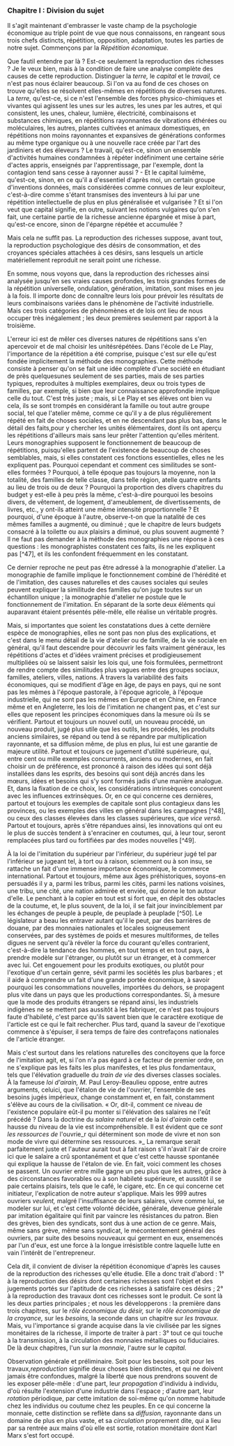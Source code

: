 ### Chapitre I : Division du sujet

Il s'agit maintenant d'embrasser le vaste champ de la psychologie économique au triple point de vue que nous connaissons, en rangeant sous trois chefs distincts, répétition, opposition, adaptation, toutes les parties de notre sujet. Commençons par la _Répétition économique._

Que fautil entendre par là ? Est-ce seulement la reproduction des richesses ? Je le veux bien, mais à la condition de faire une analyse complète des causes de cette reproduction. Distinguer la _terre,_ le _capital_ et le _travail,_ ce n'est pas nous éclairer beaucoup. Si l'on va au fond de ces choses on trouve qu'elles se résolvent elles-mêmes en répétitions de diverses natures. La _terre,_ qu'est-ce, si ce n'est l'ensemble des forces physico-chimiques et vivantes qui agissent les unes sur les autres, les unes par les autres, et qui consistent, les unes, chaleur, lumière, électricité, combinaisons et substances chimiques, en répétitions rayonnantes de vibrations éthérées ou moléculaires, les autres, plantes cultivées et animaux domestiques, en répétitions non moins rayonnantes et expansives de générations conformes au même type organique ou à une nouvelle race créée par l'art des jardiniers et des éleveurs ? Le travail, qu'est-ce, sinon un ensemble d'activités humaines condamnées à répéter indéfiniment une certaine série d'actes appris, enseignés par l'apprentissage, par l'exemple, dont la contagion tend sans cesse à rayonner aussi ? - Et le capital luimême, qu'est-ce, sinon, en ce qu'il a d'essentiel d'après moi, un certain groupe d'inventions données, mais considérées comme connues de leur exploiteur, c'est-à-dire comme s'étant transmises des inventeurs à lui par une répétition intellectuelle de plus en plus généralisée et vulgarisée ? Et si l'on veut que capital signifie, en outre, suivant les notions vulgaires qu'on s'en fait, une certaine partie de la richesse ancienne épargnée et mise à part, qu'est-ce encore, sinon de l'épargne répétée et accumulée ?

Mais cela ne suffit pas. La reproduction des richesses suppose, avant tout, la reproduction psychologique des désirs de consommation, et des croyances spéciales attachées à ces désirs, sans lesquels un article matériellement reproduit ne serait point une richesse.

En somme, nous voyons que, dans la reproduction des richesses ainsi analysée jusqu'en ses vraies causes profondes, les trois grandes formes de la répétition universelle, ondulation, génération, imitation, sont mises en jeu à la fois. Il importe donc de connaître leurs lois pour prévoir les résultats de leurs combinaisons variées dans le phénomène de l'activité industrielle. Mais ces trois catégories de phénomènes et de lois ont lieu de nous occuper très inégalement ; les deux premières seulement par rapport à la troisième.

L'erreur ici est de mêler ces diverses natures de répétitions sans s'en apercevoir et de mal choisir les unitésrépétées. Dans l'école de Le Play, l'importance de la répétition a été comprise, puisque c'est sur elle qu'est fondée implicitement la méthode des monographies. Cette méthode consiste à penser qu'on se fait une idée complète d'une société en étudiant de près quelquesunes seulement de ses parties, mais de ses parties typiques, reproduites à multiples exemplaires, deux ou trois types de familles, par exemple, si bien que leur connaissance approfondie implique celle du tout. C'est très juste ; mais, si Le Play et ses élèves ont bien vu cela, ils se sont trompés en considérant la famille ou tout autre groupe social, tel que l'atelier même, comme ce qu'il y a de plus régulièrement répété en fait de choses sociales, et en ne descendant pas plus bas, dans le détail des faits,pour y chercher les unités élémentaires, dont ils ont aperçu les répétitions d'ailleurs mais sans leur prêter l'attention qu'elles méritent. Leurs monographies supposent le fonctionnement de beaucoup de répétitions, puisqu'elles partent de l'existence de beaucoup de choses semblables, mais, si elles constatent ces fonctions essentielles, elles ne les expliquent pas. Pourquoi cependant et comment ces similitudes se sont-elles formées ? Pourquoi, à telle époque pas toujours la moyenne, non la totalité, des familles de telle classe, dans telle région, atelle quatre enfants au lieu de trois ou de deux ? Pourquoi la proportion des divers chapitres du budget y est-elle à peu près la même, c'est-à-dire pourquoi les besoins divers, de vêtement, de logement, d'ameublement, de divertissements, de livres, etc., y ont-ils atteint une même intensité proportionnelle ? Et pourquoi, d'une époque à l'autre, observe-t-on que la natalité de ces mêmes familles a augmenté, ou diminué ; que le chapitre de leurs budgets consacré à la toilette ou aux plaisirs a diminué, ou plus souvent augmenté ? Il ne faut pas demander à la méthode des monographies une réponse à ces questions : les monographistes constatent ces faits, ils ne les expliquent pas [^47], et ils les confondent fréquemment en les constatant.

Ce dernier reproche ne peut pas être adressé à la monographie d'atelier. La monographie de famille implique le fonctionnement combiné de l'hérédité et de l'imitation, des causes naturelles et des causes sociales qui seules peuvent expliquer la similitude des familles qu'on juge toutes sur un échantillon unique ; la monographie d'atelier ne postule que le fonctionnement de l'imitation. En séparant de la sorte deux éléments qui auparavant étaient présentés pêle-mêle, elle réalise un véritable progrès.

Mais, si importantes que soient les constatations dues à cette dernière espèce de monographies, elles ne sont pas non plus des explications, et c'est dans le menu détail de la vie d'atelier ou de famille, de la vie sociale en général, qu'il faut descendre pour découvrir les faits vraiment généraux, les répétitions d'actes et d'idées vraiment précises et prodigieusement multipliées où se laissent saisir les lois qui, une fois formulées, permettront de rendre compte des similitudes plus vagues entre des groupes sociaux, familles, ateliers, villes, nations. À travers la variabilité des faits économiques, qui se modifient d'âge en âge, de pays en pays, qui ne sont pas les mêmes à l'époque pastorale, à l'époque agricole, à l'époque industrielle, qui ne sont pas les mêmes en Europe et en Chine, en France même et en Angleterre, les lois de l'imitation ne changent pas, et c'est sur elles que reposent les principes économiques dans la mesure où ils se vérifient. Partout et toujours un nouvel outil, un nouveau procédé, un nouveau produit, jugé plus utile que les outils, les procédés, les produits anciens similaires, se répand ou tend à se répandre par multiplication rayonnante, et sa diffusion même, de plus en plus, lui est une garantie de majeure utilité. Partout et toujours ce jugement d'utilité supérieure, qui, entre cent ou mille exemples concurrents, anciens ou modernes, en fait choisir un de préférence, est prononcé à raison des idées qui sont déjà installées dans les esprits, des besoins qui sont déjà ancrés dans les mœurs, idées et besoins qui s'y sont formés jadis d'une manière analogue. Et, dans la fixation de ce choix, les considérations intrinsèques concourent avec les influences extrinsèques. Or, en ce qui concerne ces dernières, partout et toujours les exemples de capitale sont plus contagieux dans les provinces, ou les exemples des villes en général dans les campagnes [^48], ou ceux des classes élevées dans les classes supérieures, que _vice versâ._ Partout et toujours, après s'être répandues ainsi, les innovations qui ont eu le plus de succès tendent à s'enraciner en coutumes, qui, à leur tour, seront remplacées plus tard ou fortifiées par des modes nouvelles [^49].

À la loi de l'imitation du supérieur par l'inférieur, du supérieur jugé tel par l'inférieur se jugeant tel, à tort ou à raison, sciemment ou à son insu, se rattache un fait d'une immense importance économique, le commerce international. Partout et toujours, même aux âges préhistoriques, soyons-en persuadés il y a, parmi les tribus, parmi les cités, parmi les nations voisines, une tribu, une cité, une nation admirée et enviée, qui donne le ton autour d'elle. Le penchant à la copier en tout est si fort que, en dépit des obstacles de la coutume, et, le plus souvent, de la loi, il se fait jour invinciblement par les échanges de peuple à peuple, de peuplade à peuplade [^50]. Le législateur a beau les entraver autant qu'il le peut, par des barrières de douane, par des monnaies nationales et locales soigneusement conservées, par des systèmes de poids et mesures multiformes, de telles digues ne servent qu'à révéler la force du courant qu'elles contrarient, c'est-à-dire la tendance des hommes, en tout temps et en tout pays, à prendre modèle sur l'étranger, ou plutôt sur un étranger, et à commercer avec lui. Cet engouement pour les produits exotiques, ou plutôt pour l'exotique d'un certain genre, sévit parmi les sociétés les plus barbares ; et il aide à comprendre un fait d'une grande portée économique, à savoir pourquoi les consommations nouvelles, importées du dehors, se propagent plus vite dans un pays que les productions correspondantes. Si, à mesure que la mode des produits étrangers se répand ainsi, les industriels indigènes ne se mettent pas aussitôt à les fabriquer, ce n'est pas toujours faute d'habileté, c'est parce qu'ils savent bien que le caractère exotique de l'article est ce qui le fait rechercher. Plus tard, quand la saveur de l'exotique commence à s'épuiser, il sera temps de faire des contrefaçons nationales de l'article étranger.

Mais c'est surtout dans les relations naturelles des concitoyens que la force de l'imitation agit, et, si l'on n'a pas égard à ce facteur de premier ordre, on ne s'explique pas les faits les plus manifestes, et les plus fondamentaux, tels que l'élévation graduelle du _train de vie_ des diverses classes sociales. À la fameuse _loi d'airain, M._ Paul Leroy-Beaulieu oppose, entre autres arguments, celuici, que l'étalon de vie de l'ouvrier, l'ensemble de ses besoins jugés impérieux, change constamment et, en fait, constamment s'élève au cours de la civilisation. « Or, dit-il, comment ce niveau de l'existence populaire eût-il pu monter si l'élévation des salaires ne l'eût précédé ? Dans la doctrine du _salaire naturel_ et de la _loi d'airain_ cette hausse du niveau de la vie est incompréhensible. Il est évident que ce _sont les ressources de_ l'ouvrie_r qui déterminent son mode de vivre et non son mode de vivre qui détermine ses ressources. »_ La remarque serait parfaitement juste et l'auteur aurait tout à fait raison s'il n'avait l'air de croire ici que le salaire a crû spontanément et que c'est cette hausse spontanée qui explique la hausse de l'étalon de vie. En fait, voici comment les choses se passent. Un ouvrier entre mille gagne un peu plus que les autres, grâce à des circonstances favorables ou à son habileté supérieure, et aussitôt il se paie certains plaisirs, tels que le café, le cigare, etc. En ce qui concerne cet initiateur, l'explication de notre auteur s'applique. Mais les 999 autres ouvriers _veulent,_ malgré l'insuffisance de leurs salaires, vivre comme lui, se modeler sur lui, et c'est cette volonté décidée, générale, devenue générale par imitation égalitaire qui finit par vaincre les résistances du patron. Bien des grèves, bien des syndicats, sont dus à une action de ce genre. Mais, même sans grève, même sans syndicat, le mécontentement général des ouvriers, par suite des besoins nouveaux qui germent en eux, ensemencés par l'un d'eux, est une force à la longue irrésistible contre laquelle lutte en vain l'intérêt de l'entrepreneur.

Cela dit, il convient de diviser la répétition économique d'après les causes de la reproduction des richesses qu'elle étudie. Elle a donc trait d'abord : 1° à la reproduction des désirs dont certaines richesses sont l'objet et des jugements portés sur l'aptitude de ces richesses à satisfaire ces désirs ; 2° à la reproduction des travaux dont ces richesses sont le produit. Ce sont là les deux parties principales ; et nous les développerons : la première dans trois chapitres, sur le _rôle économique du désir,_ sur le _rôle économique de la croyance,_ sur les _besoins,_ la seconde dans un chapitre sur _les travaux._ Mais, vu l'importance si grande acquise dans la vie civilisée par les signes monétaires de la richesse, il importe de traiter à part : 3° tout ce qui touche à la transmission, à la circulation des monnaies métalliques ou fiduciaires. De là deux chapitres, l'un sur la _monnaie,_ l'autre sur le _capital._

Observation générale et préliminaire. Soit pour les besoins, soit pour les travaux,_reproduction_ signifie deux choses bien distinctes, et qui ne doivent jamais être confondues, malgré la liberté que nous prendrons souvent de les exposer pêle-mêle : d'une part, leur _propagation_ d'individu à individu, d'où résulte l'extension d'une industrie dans l'espace ; d'autre part, leur _rotation_ périodique, par cette imitation de soi-même qu'on nomme habitude chez les individus ou coutume chez les peuples. En ce qui concerne la monnaie, cette distinction se reflète dans sa _diffusion,_ rayonnante dans un domaine de plus en plus vaste, et sa _circulation_ proprement dite, qui a lieu par sa rentrée aux mains d'où elle est sortie, rotation monétaire dont Karl Marx s'est fort occupé.
